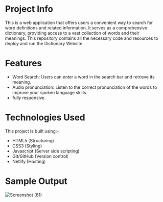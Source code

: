 # Project Info 
This is a web application that offers users a convenient way to search for word definitions and related information. It serves as a comprehensive dictionary, providing access to a vast collection of words and their meanings. This repository contains all the necessary code and resources to deploy and run the Dictionary Website.

# Features
- Word Search: Users can enter a word in the search bar and retrieve its meaning.
- Audio pronunciation: Listen to the correct pronunciation of the words to improve your spoken language skills.
- fully responsive.

# Technologies Used
This project is built using:- 
- HTML5 (Structuring)
- CSS3 (Styling) 
- Javascript (Server side scripting) 
- Git/GitHub (Version control) 
- Netlify (Hosting)

# Sample Output 

![Screenshot (61)](https://github.com/krutika-ladani/Front-End-Projects/assets/119760273/f33360b2-9ce1-43a6-bef6-94a8045a016a)
